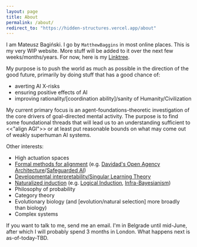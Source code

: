 ```yaml
---
layout: page
title: About
permalink: /about/
redirect_to: "https://hidden-structures.vercel.app/about"
---
```


I am Mateusz Bagiński. I go by `MatthewBaggins` in most online places. This is my very WIP website. More stuff will be added to it over the next few weeks/months/years. For now, here is my [Linktree](https://linktr.ee/matthewbaggins).

My purpose is to push the world as much as possible in the direction of the good future, primarily by doing stuff that has a good chance of:

- averting AI X-risks
- ensuring positive effects of AI
- improving rationality/[coordination ability]/sanity of Humanity/Civilization

My current primary focus is an agent-foundations-theoretic investigation of the core drivers of goal-directed mental activity. The purpose is to find some foundational threads that will lead us to an understanding sufficient to <<"align AGI">> or at least put reasonable bounds on what may come out of weakly superhuman AI systems.

Other interests:

- High actuation spaces
- [Formal methods for alignment](https://en.wikipedia.org/wiki/Formal_methods) (e.g. [Davidad's Open Agency Architecture](https://www.lesswrong.com/posts/jRf4WENQnhssCb6mJ/davidad-s-bold-plan-for-alignment-an-in-depth-explanation)/[Safeguarded AI](https://www.aria.org.uk/programme-safeguarded-ai/))
- [Developmental interpretability/Singular Learning Theory](https://timaeus.co/)
- [Naturalized induction](https://www.lesswrong.com/tag/naturalized-induction) (e.g. [Logical Induction](https://arxiv.org/abs/1609.03543), [Infra-Bayesianism](https://www.lesswrong.com/s/CmrW8fCmSLK7E25sa))
- Philosophy of probability
- Category theory
- Evolutionary biology (and [evolution/natural selection] more broadly than biology)
- Complex systems

If you want to talk to me, send me an email. I'm in Belgrade until mid-June, after which I will probably spend 3 months in London. What happens next is as-of-today-TBD.

